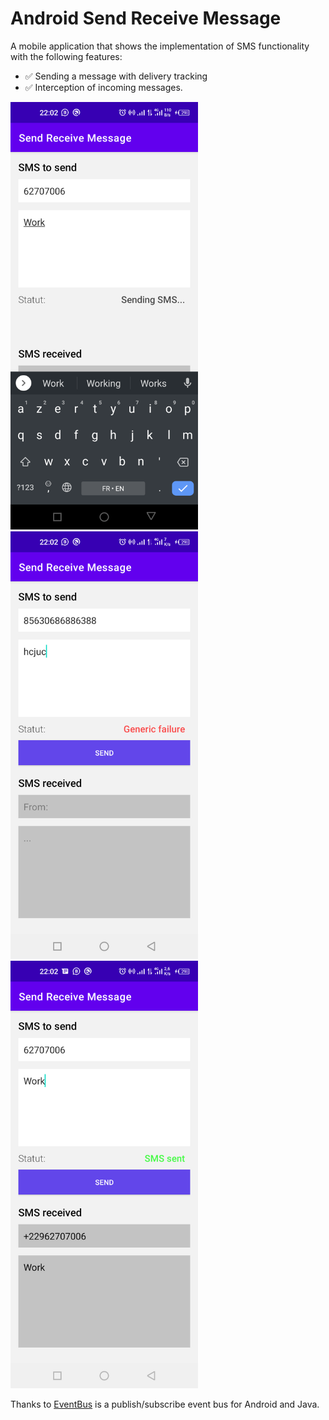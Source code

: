# Android Send Receive Message


A mobile application that shows the implementation of SMS functionality with the following features:
- ✅ Sending a message with delivery tracking
- ✅ Interception of incoming messages.

<p float="left">
  <img src="https://raw.githubusercontent.com/EricCodeBJ/Android-Send-Receive-Message/master/app/src/main/assets/screenshot_20220610-220232.png" width="300px" />
  <img src="https://raw.githubusercontent.com/EricCodeBJ/Android-Send-Receive-Message/master/app/src/main/assets/screenshot_20220610-220209.png" width="300px" />
  <img src="https://raw.githubusercontent.com/EricCodeBJ/Android-Send-Receive-Message/master/app/src/main/assets/screenshot_20220610-220242.png" width="300px" /> 
</p>


Thanks to <a href='https://github.com/greenrobot/EventBus' target='_blank'>EventBus</a> is a publish/subscribe event bus for Android and Java.
